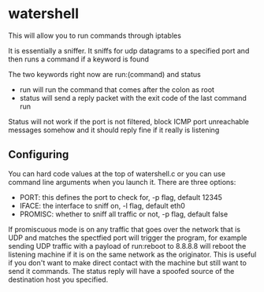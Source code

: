 watershell
==========
This will allow you to run commands through iptables

It is essentially a sniffer. It sniffs for udp datagrams to a specified port and then runs a command if a keyword is found

The two keywords right now are run:(command) and status
- run will run the command that comes after the colon as root
- status will send a reply packet with the exit code of the last command run

Status will not work if the port is not filtered, block ICMP port unreachable messages somehow and it should reply fine if it really is listening

Configuring
-----------
You can hard code values at the top of watershell.c or you can use command line arguments when you launch it. There are three options:
- PORT: this defines the port to check for, -p flag, default 12345
- IFACE: the interface to sniff on, -l flag, default eth0
- PROMISC: whether to sniff all traffic or not, -p flag, default false

If promiscuous mode is on any traffic that goes over the network that is UDP and matches the spectfied port will trigger the program, for example sending UDP traffic with a payload of run:reboot to 8.8.8.8 will reboot the listening machine if it is on the same network as the originator. This is useful if you don't want to make direct contact with the machine but still want to send it commands. The status reply will have a spoofed source of the destination host you specified.
